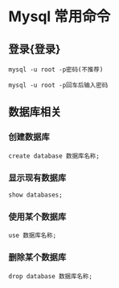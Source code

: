 # Mysql 常用命令


## 登录{登录}

```
mysql -u root -p密码(不推荐)

mysql -u root -p回车后输入密码

```

## 数据库相关

### 创建数据库

```
create database 数据库名称;
```

### 显示现有数据库

```
show databases;
```

### 使用某个数据库

```
use 数据库名称;
```

### 删除某个数据库

```
drop database 数据库名称;
```

